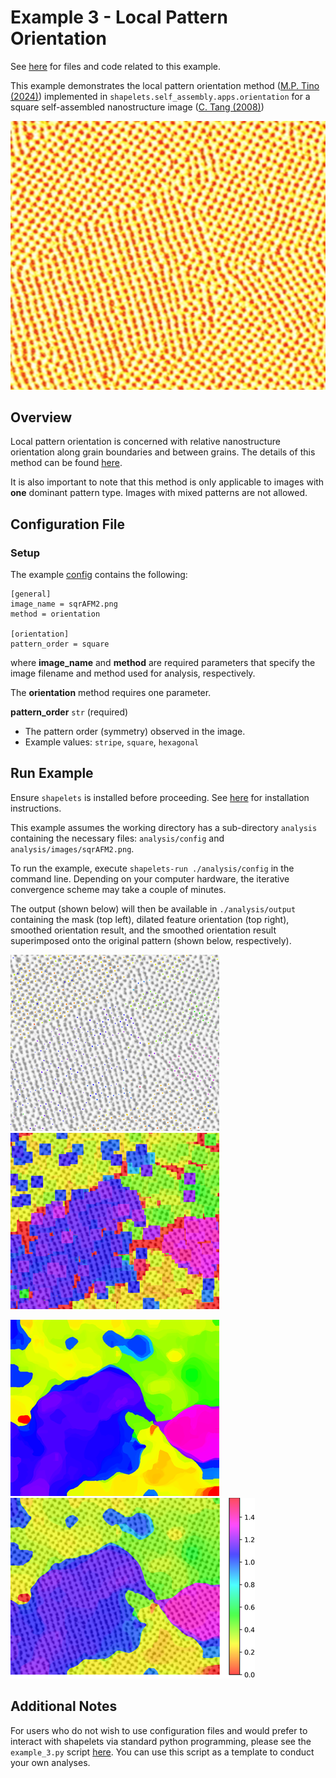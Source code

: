 # Example 3 - Local Pattern Orientation

See [here](https://github.com/uw-comphys/shapelets/tree/main/examples/example_3) for files and code related to this example. 

This example demonstrates the local pattern orientation method ([M.P. Tino (2024)](http://dx.doi.org/10.1088/1361-6528/ad1df4)) implemented in ``shapelets.self_assembly.apps.orientation`` for a square self-assembled nanostructure image ([C. Tang (2008)](https://doi.org/10.1126/science.1162950))

![](../examples/example_3/images/sqrAFM2.png)

## Overview

Local pattern orientation is concerned with relative nanostructure orientation along grain boundaries and between grains. 
The details of this method can be found [here](http://dx.doi.org/10.1088/1361-6528/ad1df4). 

It is also important to note that this method is only applicable to images with **one** dominant pattern type. 
Images with mixed patterns are not allowed.

## Configuration File

### Setup

The example [config](https://github.com/uw-comphys/shapelets/tree/main/examples/example_3) contains the following:

	[general]
	image_name = sqrAFM2.png
	method = orientation

	[orientation]
	pattern_order = square

where **image_name** and **method** are required parameters that specify the image filename and method used for analysis, respectively.

The **orientation** method requires one parameter.

**pattern_order** `str` (required)

* The pattern order (symmetry) observed in the image.
* Example values: `stripe`, `square`, `hexagonal`

## Run Example

Ensure `shapelets` is installed before proceeding.
See [here](https://uw-comphys.github.io/shapelets/shapelets/docs/install.html) for installation instructions.

This example assumes the working directory has a sub-directory ``analysis`` containing the necessary files: ``analysis/config`` and ``analysis/images/sqrAFM2.png``. 

To run the example, execute ``shapelets-run ./analysis/config`` in the command line.
Depending on your computer hardware, the iterative convergence scheme may take a couple of minutes.

The output (shown below) will then be available in ``./analysis/output`` containing the mask (top left), dilated feature orientation (top right), smoothed orientation result, and the smoothed orientation result superimposed onto the original pattern (shown below, respectively).

![](../examples/images/sqrAFM2_orientation_maskedresp.png)
![](../examples/images/sqrAFM2_orientation_dilate.png)

![](../examples/images/sqrAFM2_orientation_blend.png)
![](../examples/images/sqrAFM2_orientation_overlay.png)

## Additional Notes

For users who do not wish to use configuration files and would prefer to interact with shapelets via standard python programming, please see the ``example_3.py`` script [here](https://github.com/uw-comphys/shapelets/tree/main/examples/example_3).
You can use this script as a template to conduct your own analyses.